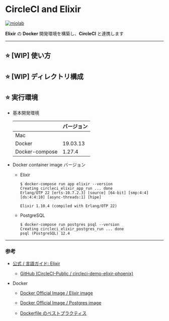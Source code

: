 # CircleCI and Elixir

[![miolab](https://circleci.com/gh/miolab/circleci_elixir.svg?style=svg)](https://github.com/miolab/circleci_elixir)

**Elixir** の **Docker** 開発環境を構築し、**CircleCI** と連携します

---

## :star: [WIP] 使い方

## :star: [WIP] ディレクトリ構成

## :star: 実行環境

- 基本開発環境

  |                | バージョン |
  | :------------- | :--------- |
  | Mac            |            |
  | Docker         | 19.03.13   |
  | Docker-compose | 1.27.4     |

- Docker container image バージョン

  - Elixir

    ```
    $ docker-compose run app elixir --version
    Creating circleci_elixir_app_run ... done
    Erlang/OTP 22 [erts-10.7.2.3] [source] [64-bit] [smp:4:4] [ds:4:4:10] [async-threads:1] [hipe]

    Elixir 1.10.4 (compiled with Erlang/OTP 22)
    ```

  - PostgreSQL

    ```
    $ docker-compose run postgres psql --version
    Creating circleci_elixir_postgres_run ... done
    psql (PostgreSQL) 12.4
    ```

---

### 参考

- [公式 / 言語ガイド: Elixir](https://circleci.com/docs/ja/2.0/language-elixir/)

  - [GitHub (CircleCI-Public / circleci-demo-elixir-phoenix)](https://github.com/CircleCI-Public/circleci-demo-elixir-phoenix/blob/master/.circleci/config.yml)

- Docker

  - [Docker Official Image / Elixir image](https://hub.docker.com/_/elixir)

  - [Docker Official Image / Postgres image](https://hub.docker.com/_/postgres)

  - [Dockerfile のベストプラクティス](https://docs.docker.jp/engine/articles/dockerfile_best-practice.html)
